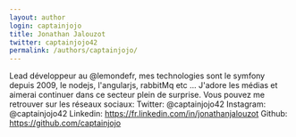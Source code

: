 ```yaml
---
layout: author
login: captainjojo
title: Jonathan Jalouzot
twitter: captainjojo42
permalink: /authors/captainjojo/
---
```

Lead développeur au @lemondefr, mes technologies sont le symfony depuis 2009, le nodejs, l'angularjs, rabbitMq etc ... J'adore les médias et aimerai continuer dans ce secteur plein de surprise. Vous pouvez me retrouver sur les réseaux sociaux: Twitter: @captainjojo42 Instagram: @captainjojo42 Linkedin: https://fr.linkedin.com/in/jonathanjalouzot Github: https://github.com/captainjojo
